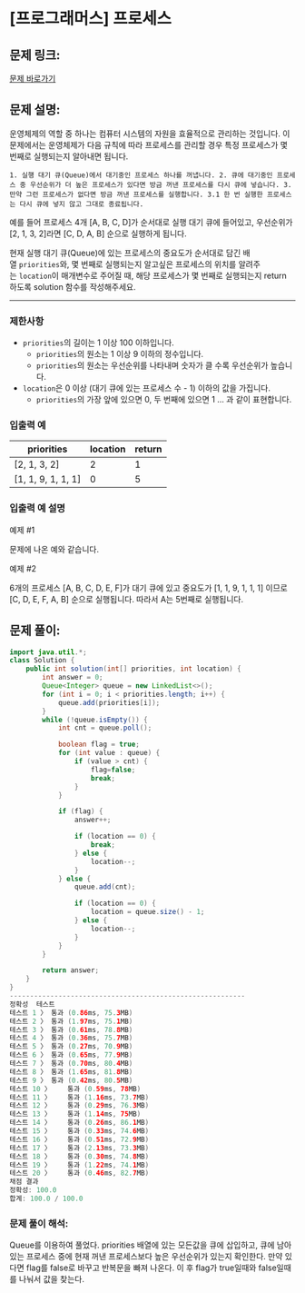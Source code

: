 # [프로그래머스] 프로세스

## 문제 링크:

[문제 바로가기](https://school.programmers.co.kr/learn/courses/30/lessons/42587)

## 문제 설명:

운영체제의 역할 중 하나는 컴퓨터 시스템의 자원을 효율적으로 관리하는 것입니다. 이 문제에서는 운영체제가 다음 규칙에 따라 프로세스를 관리할 경우 특정 프로세스가 몇 번째로 실행되는지 알아내면 됩니다.

`1. 실행 대기 큐(Queue)에서 대기중인 프로세스 하나를 꺼냅니다.
2. 큐에 대기중인 프로세스 중 우선순위가 더 높은 프로세스가 있다면 방금 꺼낸 프로세스를 다시 큐에 넣습니다.
3. 만약 그런 프로세스가 없다면 방금 꺼낸 프로세스를 실행합니다.
  3.1 한 번 실행한 프로세스는 다시 큐에 넣지 않고 그대로 종료됩니다.`

예를 들어 프로세스 4개 [A, B, C, D]가 순서대로 실행 대기 큐에 들어있고, 우선순위가 [2, 1, 3, 2]라면 [C, D, A, B] 순으로 실행하게 됩니다.

현재 실행 대기 큐(Queue)에 있는 프로세스의 중요도가 순서대로 담긴 배열 `priorities`와, 몇 번째로 실행되는지 알고싶은 프로세스의 위치를 알려주는 `location`이 매개변수로 주어질 때, 해당 프로세스가 몇 번째로 실행되는지 return 하도록 solution 함수를 작성해주세요.

---

### 제한사항

- `priorities`의 길이는 1 이상 100 이하입니다.
    - `priorities`의 원소는 1 이상 9 이하의 정수입니다.
    - `priorities`의 원소는 우선순위를 나타내며 숫자가 클 수록 우선순위가 높습니다.
- `location`은 0 이상 (대기 큐에 있는 프로세스 수 - 1) 이하의 값을 가집니다.
    - `priorities`의 가장 앞에 있으면 0, 두 번째에 있으면 1 … 과 같이 표현합니다.

### 입출력 예

| priorities | location | return |
| --- | --- | --- |
| [2, 1, 3, 2] | 2 | 1 |
| [1, 1, 9, 1, 1, 1] | 0 | 5 |

### 입출력 예 설명

예제 #1

문제에 나온 예와 같습니다.

예제 #2

6개의 프로세스 [A, B, C, D, E, F]가 대기 큐에 있고 중요도가 [1, 1, 9, 1, 1, 1] 이므로 [C, D, E, F, A, B] 순으로 실행됩니다. 따라서 A는 5번째로 실행됩니다.

## 문제 풀이:

```java
import java.util.*;
class Solution {
    public int solution(int[] priorities, int location) {
        int answer = 0;
        Queue<Integer> queue = new LinkedList<>();
        for (int i = 0; i < priorities.length; i++) {
            queue.add(priorities[i]);
        }
        while (!queue.isEmpty()) {
            int cnt = queue.poll();

            boolean flag = true;
            for (int value : queue) {
                if (value > cnt) {
                    flag=false;
                    break;
                }
            }

            if (flag) {
                answer++;

                if (location == 0) {
                    break;
                } else {
                    location--;
                }
            } else {
                queue.add(cnt);

                if (location == 0) {
                    location = queue.size() - 1;
                } else {
                    location--;
                }
            }
        }

        return answer;
    }
}
----------------------------------------------------------
정확성  테스트
테스트 1 〉	통과 (0.86ms, 75.3MB)
테스트 2 〉	통과 (1.97ms, 75.1MB)
테스트 3 〉	통과 (0.61ms, 78.8MB)
테스트 4 〉	통과 (0.36ms, 75.7MB)
테스트 5 〉	통과 (0.27ms, 70.9MB)
테스트 6 〉	통과 (0.65ms, 77.9MB)
테스트 7 〉	통과 (0.70ms, 80.4MB)
테스트 8 〉	통과 (1.65ms, 81.8MB)
테스트 9 〉	통과 (0.42ms, 80.5MB)
테스트 10 〉	통과 (0.59ms, 78MB)
테스트 11 〉	통과 (1.16ms, 73.7MB)
테스트 12 〉	통과 (0.29ms, 76.3MB)
테스트 13 〉	통과 (1.14ms, 75MB)
테스트 14 〉	통과 (0.26ms, 86.1MB)
테스트 15 〉	통과 (0.33ms, 74.6MB)
테스트 16 〉	통과 (0.51ms, 72.9MB)
테스트 17 〉	통과 (2.13ms, 73.3MB)
테스트 18 〉	통과 (0.30ms, 74.8MB)
테스트 19 〉	통과 (1.22ms, 74.1MB)
테스트 20 〉	통과 (0.46ms, 82.7MB)
채점 결과
정확성: 100.0
합계: 100.0 / 100.0
```

### **문제 풀이 해석:**

Queue를 이용하여 풀었다. priorities 배열에 있는 모든값을 큐에 삽입하고, 큐에 남아있는 프로세스 중에 현재 꺼낸 프로세스보다 높은 우선순위가 있는지 확인한다. 만약 있다면 flag를 false로 바꾸고 반복문을 빠져 나온다. 이 후 flag가 true일때와 false일때를 나눠서 값을 찾는다.